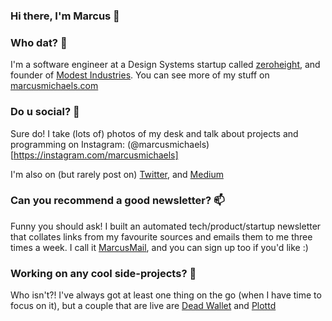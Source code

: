 ### Hi there, I'm Marcus 👋

### Who dat? 🤔
I'm a software engineer at a Design Systems startup called [zeroheight](https://zeroheight.com/), and founder of [Modest Industries](https://modestindustries.co). You can see more of my stuff on [marcusmichaels.com](marcusmichaels.com)

### Do u social? 👯
Sure do! I take (lots of) photos of my desk and talk about projects and programming on Instagram: (@marcusmichaels)[https://instagram.com/marcusmichaels]

I'm also on (but rarely post on) [Twitter](https://twitter.com/marcusmichaels), and [Medium](https://medium.com/@marcusmichaels)

### Can you recommend a good newsletter? 📫 
Funny you should ask! I built an automated tech/product/startup newsletter that collates links from my favourite sources and emails them to me three times a week. I call it [MarcusMail](https://bit.ly/marcus-mail), and you can sign up too if you'd like :)

### Working on any cool side-projects? 🚀
Who isn't?! I've always got at least one thing on the go (when I have time to focus on it), but a couple that are live are [Dead Wallet](https://deadwallet.com) and [Plottd](https://plottd.com)

<!--
**marcusmichaels/marcusmichaels** is a ✨ _special_ ✨ repository because its `README.md` (this file) appears on your GitHub profile.

Here are some ideas to get you started:

- 🔭 I’m currently working on ...
- 🌱 I’m currently learning ...
- 👯 I’m looking to collaborate on ...
- 🤔 I’m looking for help with ...
- 💬 Ask me about ...
- 📫 How to reach me: ...
- 😄 Pronouns: ...
- ⚡ Fun fact: ...
-->

